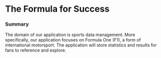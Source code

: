 # The Formula for Success

### Summary
The domain of our application is sports data management. More specifically, our application focuses on Formula One (F1), a form of international motorsport. The application will store statistics and results for fans to reference and explore. 